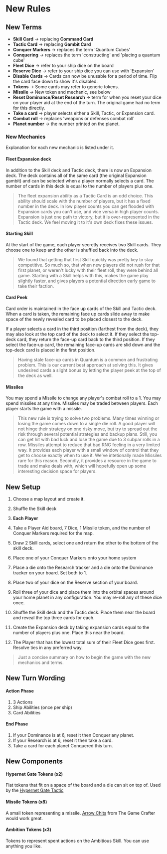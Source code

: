# New Rules



## New Terms

- **Skill Card** -> replacing **Command Card**
- **Tactic Card** -> replacing **Gambit Card**
- **Conquer Markers** -> replaces the term 'Quantum Cubes'
- **Conquering** -> replaces the term 'constructing' and 'placing a quantum cube'
- **Fleet Dice** -> refer to your ship dice on the board
- **Reserve Dice** -> refer to your ship dice you can use with 'Expansion'
- **Disable Cards** -> Cards can now be unusable for a period of time. Flip the card face down to show it's disabled.
- **Tokens** -> Some cards may refer to generic tokens.
- **Missile** -> New token and mechanic, see below
- **Reset Dominance**/**Reset Research** -> term for when you reset your dice on your player aid at the end of the turn. The original game had no term for this directly.
- **Take a card** -> player selects either a Skill, Tactic, or Expansion card.
- **Combat roll** -> replaces 'weapons or defenses combat roll'
- **Planet number** -> the number printed on the planet.



### New Mechanics
Explanation for each new mechanic is listed under it.


#### Fleet Expansion deck
In addition to the Skill deck and Tactic deck, there is now an Expansion deck. The deck contains all of the same card (the original Expansion gambit) and can be selected when a player normally selects a card. The number of cards in this deck is equal to the number of players plus one.

> The fleet expansion ability as a Tactic Card is an odd choice. This ability should scale with the number of players, but it has a fixed number in the deck. In low player counts you can get flooded with Expansion cards you can't use, and vice versa in high player counts. Expansion is just one path to victory, but it is over-represented in the Tactic deck. We feel moving it to it's own deck fixes these issues.


#### Starting Skill
At the start of the game, each player secretly receives two Skill cards. They choose one to keep and the other is shuffled back into the deck.

> We found that getting that first Skill quickly was pretty key to stay competitive. So much so, that when new players did not rush for that first planet, or weren't lucky with their fleet roll, they were behind all game. Starting with a Skill helps with this, makes the game play slightly faster, and gives players a potential direction early game to take their faction.


#### Card Peek
Card order is maintained in the face up cards of the Skill and Tactic deck. When a card is taken, the remaining face up cards slide away to make space of the newly revealed card to be placed closest to the deck.

If a player selects a card in the third position (farthest from the deck), they may also look at the top card of the deck to select it. If they select the top-deck card, they return the face-up card back to the third position. If they select the face-up card, the remaining face-up cards are slid down and the top-deck card is placed in the first position.

> Having stale face-up cards in Quantum is a common and frustrating problem. This is our current best approach at solving this. It gives undesired cards a slight bonus by letting the player peek at the top of the deck as well.



#### Missiles

You may spend a Missile to change any player's combat roll to a 1. You may spend missiles at any time. Missiles may be traded between players. Each player starts the game with a missile.


> This new rule is trying to solve two problems. Many times winning or losing the game comes down to a single die roll. A good player will not hinge their strategy on one risky move, but try to spread out the risk through several potential strategies and backup plans. Still, you can get hit with bad luck and lose the game due to 3 subpar rolls in a row. Missiles attempt to reduce that bad RNG feeling in a very limited way. It provides each player with a small window of control that they get to choose exactly when to use it. We've intetionally made Missiles rare for this reason. Secondly, it provides a resource in the game to trade and make deals with, which will hopefully open up some interesting decision space for players.





## New Setup

1. Choose a map layout and create it.
1. Shuffle the Skill deck
1. **Each Player**
  1. Take a Player Aid board, 7 Dice, 1 Missile token, and the number of Conquer Markers required for the map.
  1. Draw 2 Skill cards, select one and return the other to the bottom of the skill deck.
  1. Place one of your Conquer Markers onto your home system
  1. Place a die onto the Research tracker and a die onto the Dominance tracker on your board. Set both to 1.
  1. Place two of your dice on the Reserve section of your board.
  1. Roll three of your dice and place them into the orbital spaces around your home planet in any configuration. You may re-roll any of these dice once.

1. Shuffle the Skill deck and the Tactic deck. Place them near the board and reveal the top three cards for each.
1. Create the Expansion deck by taking expansion cards equal to the number of players plus one. Place this near the board.
1. The Player that has the lowest total sum of their Fleet Dice goes first. Resolve ties in any preferred way.


> Just a concise summary on how to begin the game with the new mechanics and terms.







## New Turn Wording

#### Action Phase
1. 3 Actions
1. Ship Abilities (once per ship)
1. Card Abilities

#### End Phase
1. If your Dominance is at 6, reset it then Conquer any planet.
1. If your Research is at 6, reset it then take a card.
1. Take a card for each planet Conquered this turn.






## New Components


#### Hypernet Gate Tokens (x2)
Flat tokens that fit on a space of the board and a die can sit on top of. Used by the [Hypernet Gate Tactic]()


#### Missile Tokens (x8)
A small token representing a missile. [Arrow Chits](https://www.thegamecrafter.com/publish/product/ArrowChit) from The Game Crafter would work great.

#### Ambition Tokens (x3)
Tokens to represent spent actions on the Ambitious Skill. You can use anything you like.